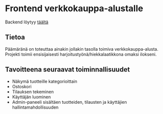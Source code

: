 # Frontend verkkokauppa-alustalle

Backend löytyy [täältä](https://github.com/aatuhi/ecommerce-backend)

## Tietoa

Päämäränä on toteuttaa ainakin jollakin tasolla toimiva verkkokauppa-alusta. Projekti toimii ensisijaisesti harjoitustyönä/hiekkalaatikkona omaksi ilokseni.

## Tavoitteena seuraavat toiminnallisuudet

- Näkymä tuotteille kategorioittain
- Ostoskori
- Tilauksen tekeminen
- Käyttäjän luominen
- Admin-paneeli sisältäen tuotteiden, tilausten ja käyttäjien hallintamahdollisuuden
